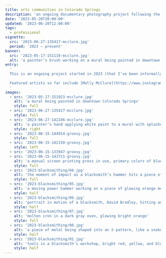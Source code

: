 ```yaml
---
title: arts communities in Colorado Springs
description: 'an ongoing documentary photography project following the story of the arts communities of Colorado Springs'
date: '2023-05-20T20:00:00'
updated: '2023-06-28T12:00:00'
tags:
  - professional
vignette:
  src: '2023-06-27-135417-mcclure.jpg'
  period: '2023 – present'
banner:
  src: '2023-05-17-151119-mcclure.jpg'
  alt: 'a painter’s brush working on a mural being painted in downtown Colorado Springs'
entry:
  '
  This is an ongoing project started in 2023 (that I’ve been informally working on since 2020), dedicated to documenting the arts and creative communities in Colorado Springs.
  
  Featured artists so far include [Molly McClure](https://www.instagram.com/mollymcclureart/), [David Bradley](https://www.farmersforge.org), and [Groovy Print Shop](https://www.groovyprintshop.com). 
  '
images:
  - src: '2023-05-17-151923-mcclure.jpg'
    alt: 'a mural being painted in downtown Colorado Springs'
    style: full
  - src: '2023-06-27-135417-mcclure.jpg'
    style: full
  - src: '2023-06-27-142246-mcclure.jpg'
    alt: 'a painter’s hand applying white paint to a mural with splashes of red, blue and orange in the background'
    style: right
  - src: '2023-06-15-144914-groovy.jpg'
    style: full
  - src: '2023-06-15-142150-groovy.jpg'
    style: left
  - src: '2023-06-15-133947-groovy.jpg'
  - src: '2023-06-15-143721-groovy.jpg'
    alt: 'a manual screen printing press in use, primary colors of blue and yellow'
    style: full
  - src: '2023-blacksmithing/04.jpg'
    alt: 'the moment of impact as a blacksmith’s hammer hits a piece of iron'
    style: full
  - src: '2023-blacksmithing/05.jpg'
    alt: 'a moving power hammer working on a piece of glowing orange metal'
    style: half
  - src: '2023-blacksmithing/09.jpg'
    alt: 'portrait in motion of a blacksmith, David Bradley, hitting an iron rod'
    style: half
  - src: '2023-blacksmithing/07.jpg'
    alt: 'molten iron in a dark gray oven, glowing bright orange'
    style: full
  - src: '2023-blacksmithing/08.jpg'
    alt: 'a piece of metal being shaped into an S pattern, like a snake'
    style: half
  - src: '2023-blacksmithing/01.jpg'
    alt: 'tools in a blacksmith’s workshop, bright red, yellow, and blue'
    style: half
---
```

